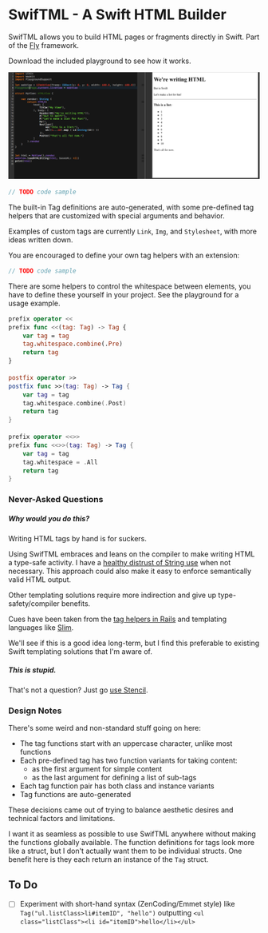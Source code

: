 # SwifTML - A Swift HTML Builder

SwifTML allows you to build HTML pages or fragments directly in Swift. Part of the [Fly](https://github.com/zef/Fly)
framework.

Download the included playground to see how it works.

![Playground Image](/PlaygroundDemo.png?raw=true)

```swift
// TODO code sample
```
The built-in Tag definitions are auto-generated, with some pre-defined tag helpers that are customized with special arguments and behavior.

Examples of custom tags are currently `Link`, `Img`, and `Stylesheet`, with more ideas written down.

You are encouraged to define your own tag helpers with an extension:

```swift
// TODO code sample
```

There are some helpers to control the whitespace between elements, you have to define these yourself in your project.
See the playground for a usage example.

```swift
prefix operator <<
prefix func <<(tag: Tag) -> Tag {
    var tag = tag
    tag.whitespace.combine(.Pre)
    return tag
}

postfix operator >>
postfix func >>(tag: Tag) -> Tag {
    var tag = tag
    tag.whitespace.combine(.Post)
    return tag
}

prefix operator <<>>
prefix func <<>>(tag: Tag) -> Tag {
    var tag = tag
    tag.whitespace = .All
    return tag
}
```


### Never-Asked Questions

##### Why would you do this?

Writing HTML tags by hand is for suckers.

Using SwifTML embraces and leans on the compiler to make writing HTML a type-safe activity. I have a
[healthy distrust of String use](https://github.com/zef/Fly#goals) when not necessary. This approach
could also make it easy to enforce semantically valid HTML output.

Other templating solutions require more indirection and give up type-safety/compiler benefits.

Cues have been taken from the [tag helpers in Rails](http://api.rubyonrails.org/classes/ActionView/Helpers/TagHelper.html#method-i-content_tag) and templating languages like [Slim](http://slim-lang.com).

We'll see if this is a good idea long-term, but I find this preferable to existing Swift templating
solutions that I'm aware of.

##### This is stupid.

That's not a question? Just go [use Stencil](https://github.com/kylef/Stencil).

### Design Notes

There's some weird and non-standard stuff going on here:

- The tag functions start with an uppercase character, unlike most functions
- Each pre-defined tag has two function variants for taking content:
  - as the first argument for simple content
  - as the last argument for defining a list of sub-tags
- Each tag function pair has both class and instance variants
- Tag functions are auto-generated

These decisions came out of trying to balance aesthetic desires and technical factors and limitations.

I want it as seamless as possible to use SwifTML anywhere without making the functions globally
available. The function definitions for tags look more like a struct, but I don't actually want
them to be individual structs. One benefit here is they each return an instance of the `Tag` struct.


## To Do

- [ ] Experiment with short-hand syntax (ZenCoding/Emmet style) like `Tag("ul.listClass>li#itemID", "hello")` outputting
  `<ul class="listClass"><li id="itemID">hello</li></ul>`

